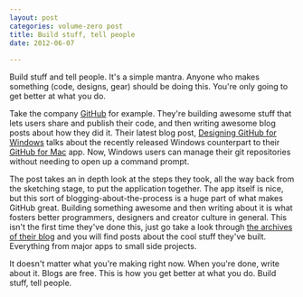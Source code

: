 ```yaml
---
layout: post
categories: volume-zero post
title: Build stuff, tell people
date: 2012-06-07
 
---
```



Build stuff and tell people. It's a simple mantra. Anyone who makes something (code, designs, gear) should be doing this. You're only going to get better at what you do.

Take the company [GitHub](http://github.com) for example. They're building awesome stuff that lets users share and publish their code, and then writing awesome blog posts about how they did it. Their latest blog post, [Designing GitHub for Windows](https://github.com/blog/1151-designing-github-for-windows) talks about the recently released Windows counterpart to their [GitHub for Mac](http://mac.github.com) app. Now, Windows users can manage their git repositories without needing to open up a command prompt.

The post takes an in depth look at the steps they took, all the way back from the sketching stage, to put the application together. The app itself is nice, but this sort of blogging-about-the-process is a huge part of what makes GitHub great. Building something awesome and then writing about it is what fosters better programmers, designers and creator culture in general. This isn't the first time they've done this, just go take a look through [the archives of their blog](https://github.com/blog) and you will find posts about the cool stuff they've built. Everything from major apps to small side projects.

It doesn't matter what you're making right now. When you're done, write about it. Blogs are free. This is how you get better at what you do. Build stuff, tell people.
